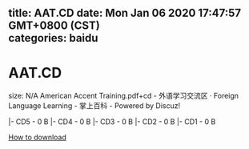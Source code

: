
title: AAT.CD
date: Mon Jan 06 2020 17:47:57 GMT+0800 (CST)    
categories: baidu
---

# AAT.CD
size: N/A
 American Accent Training.pdf+cd - 外语学习交流区 · Foreign Language Learning - 掌上百科 - Powered by Discuz!
 
|- CD5 - 0 B
|- CD4 - 0 B
|- CD3 - 0 B
|- CD2 - 0 B
|- CD1 - 0 B

[How to download](https://bpcam.bemobtrk.com/go/2ceec3aa-1ca2-46d6-b9ff-aaa5c184517c?jno=2136)